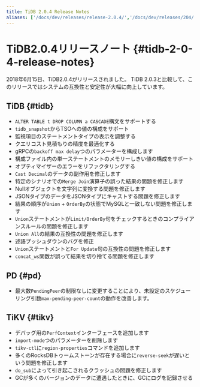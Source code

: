 ```yaml
---
title: TiDB 2.0.4 Release Notes
aliases: ['/docs/dev/releases/release-2.0.4/','/docs/dev/releases/204/']
---
```


# TiDB2.0.4リリースノート {#tidb-2-0-4-release-notes}

2018年6月15日、TiDB2.0.4がリリースされました。 TiDB 2.0.3と比較して、このリリースではシステムの互換性と安定性が大幅に向上しています。

## TiDB {#tidb}

-   `ALTER TABLE t DROP COLUMN a CASCADE`構文をサポートする
-   `tidb_snapshot`からTSOへの値の構成をサポート
-   監視項目のステートメントタイプの表示を調整する
-   クエリコスト見積もりの精度を最適化する
-   gRPCの`backoff max delay`つのパラメーターを構成します
-   構成ファイル内の単一ステートメントのメモリーしきい値の構成をサポート
-   オプティマイザーのエラーをリファクタリングする
-   `Cast Decimal`のデータの副作用を修正します
-   特定のシナリオでの`Merge Join`演算子の誤った結果の問題を修正します
-   Nullオブジェクトを文字列に変換する問題を修正します
-   JSONタイプのデータをJSONタイプにキャストする問題を修正します
-   結果の順序が`Union` + `OrderBy`の状態でMySQLと一致しない問題を修正します
-   `Union`ステートメントが`Limit/OrderBy`句をチェックするときのコンプライアンスルールの問題を修正します
-   `Union All`の結果の互換性の問題を修正します
-   述語プッシュダウンのバグを修正
-   `Union`ステートメントと`For Update`句の互換性の問題を修正します
-   `concat_ws`関数が誤って結果を切り捨てる問題を修正します

## PD {#pd}

-   最大数`PendingPeer`の制限なしに変更することにより、未設定のスケジューリング引数`max-pending-peer-count`の動作を改善します。

## TiKV {#tikv}

-   デバッグ用の`PerfContext`インターフェースを追加します
-   `import-mode`つのパラメーターを削除します
-   `tikv-ctl`に`region-properties`コマンドを追加します
-   多くのRocksDBトゥームストーンが存在する場合に`reverse-seek`が遅いという問題を修正します
-   `do_sub`によって引き起こされるクラッシュの問題を修正します
-   GCが多くのバージョンのデータに遭遇したときに、GCにログを記録させる
